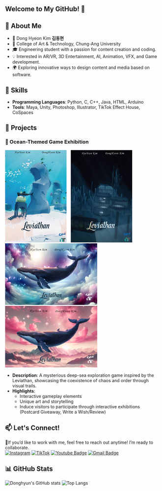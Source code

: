 ## Welcome to My GitHub! 👋

<!--
**star1206/star1206** is a ✨ _special_ ✨ repository because its `README.md` (this file) appears on your GitHub profile.
---
-->

## 🌟 About Me
- 🚀 Dong Hyeon Kim **김동현**
- 🏫 College of Art & Technology, Chung-Ang University 
- 🎓 Engineering student with a passion for content creation and coding.
- 💡 Interested in AR/VR, 3D Entertainment, AI, Animation, VFX, and Game development.
- 🌍 Exploring innovative ways to design content and media based on software.

## 🚀 Skills
- **Programming Languages**: Python, C, C++, Java, HTML, Arduino
- **Tools**: Maya, Unity, Photoshop, Illustrator, TikTok Effect House, CoSpaces

## 🌌 Projects
### 🌊 Ocean-Themed Game Exhibition
<img src="https://github.com/star1206/Leviathan/blob/493be67c570c72fbd1dfa139b08dd4056262d179/poster1" width="200" height="300" style="margin-right: 10px;" />   <img src="https://github.com/star1206/Leviathan/blob/493be67c570c72fbd1dfa139b08dd4056262d179/poster2" width="200" height="300" /> <br>
<img src="https://github.com/star1206/Leviathan/blob/493be67c570c72fbd1dfa139b08dd4056262d179/postcard_blue" width="300" height="200" /> <img src="https://github.com/star1206/Leviathan/blob/493be67c570c72fbd1dfa139b08dd4056262d179/postcard_pink" width="300" height="200" /> 

- **Description**: A mysterious deep-sea exploration game inspired by the Leviathan, showcasing the coexistence of chaos and order through visual trails.
- **Highlights**:
  - Interactive gameplay elements
  - Unique art and storytelling
  - Induce visitors to participate through interactive exhibitions (Postcard Giveaway, Write a Wish/Review)

## 📫 Let's Connect!
🤙If you’d like to work with me, feel free to reach out anytime! I’m ready to collaborate. <br>
[![Instagram](https://img.shields.io/badge/Instagram-E4405F?style=for-the-badge&logo=instagram&logoColor=white)](https://www.instagram.com/donghyeon.1206)
[![TikTok](https://img.shields.io/badge/Tiktok-black?logo=tiktok)](https://www.tiktok.com/@artech_kr)
[![Youtube Badge](https://img.shields.io/badge/Youtube-ff0000?style=flat-square&logo=youtube&link=https://www.youtube.com/@star1206cau)](https://www.youtube.com/@star1206cau)
[![Gmail Badge](https://img.shields.io/badge/Gmail-d14836?style=flat-square&logo=Gmail&logoColor=white&link=mailto:starandy@gmail.com)](mailto:starandy1206@gmail.com)

## 📊 GitHub Stats
![Donghyun's GitHub stats](https://github-readme-stats.vercel.app/api?username=your-github-username&show_icons=true&theme=radical)
![Top Langs](https://github-readme-stats.vercel.app/api/top-langs/?username=your-github-username&layout=compact)

